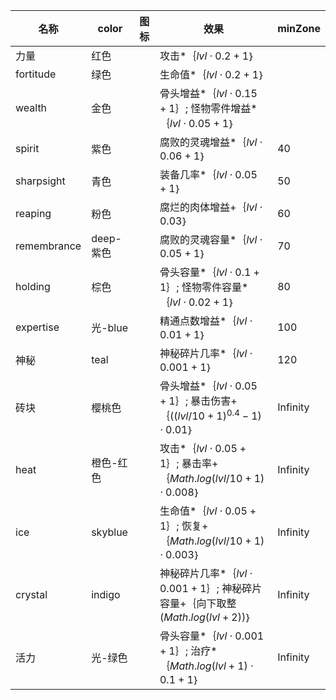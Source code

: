 | 名称  | color | 图标  | 效果  | minZone |
| --- | ----- | --- | --- | ------- |
| 力量 | 红色 | <i class="mdi mdi-sword"></i> | 攻击*｛$lvl  \cdot  0.2 + 1$｝ |  |
| fortitude | 绿色 | <i class="mdi mdi-heart"></i> | 生命值*｛$lvl  \cdot  0.2 + 1$｝ |  |
| wealth | 金色 | <i class="mdi mdi-circle-multiple"></i> | 骨头增益*｛$lvl  \cdot  0.15 + 1$｝; 怪物零件增益*｛$lvl  \cdot  0.05 + 1$｝ |  |
| spirit | 紫色 | <i class="mdi mdi-ghost"></i> | 腐败的灵魂增益*｛$lvl  \cdot  0.06 + 1$｝ | 40 |
| sharpsight | 青色 | <i class="mdi mdi-magnify"></i> | 装备几率*｛$lvl  \cdot  0.05 + 1$｝ | 50 |
| reaping | 粉色 | <i class="mdi mdi-skull"></i> | 腐烂的肉体增益+｛$lvl  \cdot  0.03$｝ | 60 |
| remembrance | deep-紫色 | <i class="mdi mdi-grave-stone"></i> | 腐败的灵魂容量*｛$lvl  \cdot  0.05 + 1$｝ | 70 |
| holding | 棕色 | <i class="mdi mdi-dresser"></i> | 骨头容量*｛$lvl  \cdot  0.1 + 1$｝; 怪物零件容量*｛$lvl  \cdot  0.02 + 1$｝ | 80 |
| expertise | 光-blue | <i class="mdi mdi-book-open-variant"></i> | 精通点数增益*｛$lvl  \cdot  0.01 + 1$｝ | 100 |
| 神秘 | teal | <i class="mdi mdi-help-box"></i> | 神秘碎片几率*｛$lvl  \cdot  0.001 + 1$｝ | 120 |
| 砖块 | 樱桃色 | <i class="mdi mdi-wall"></i> | 骨头增益*｛$lvl  \cdot  0.05 + 1$｝; 暴击伤害+｛$({(lvl / 10 + 1)}^{0.4} - 1)  \cdot  0.01$｝ | Infinity |
| heat | 橙色-红色 | <i class="mdi mdi-fire"></i> | 攻击*｛$lvl  \cdot  0.05 + 1$｝; 暴击率+｛$Math.log(lvl / 10 + 1)  \cdot  0.008$｝ | Infinity |
| ice | skyblue | <i class="mdi mdi-snowflake-variant"></i> | 生命值*｛$lvl  \cdot  0.05 + 1$｝; 恢复+｛$Math.log(lvl / 10 + 1)  \cdot  0.003$｝ | Infinity |
| crystal | indigo | <i class="mdi mdi-billiards-rack"></i> | 神秘碎片几率*｛$lvl  \cdot  0.001 + 1$｝; 神秘碎片容量+｛$\text{向下取整}(Math.log(lvl + 2))$｝ | Infinity |
| 活力 | 光-绿色 | <i class="mdi mdi-heart-multiple"></i> | 骨头容量*｛$lvl  \cdot  0.001 + 1$｝; 治疗*｛$Math.log(lvl + 1)  \cdot  0.1 + 1$｝ | Infinity |
